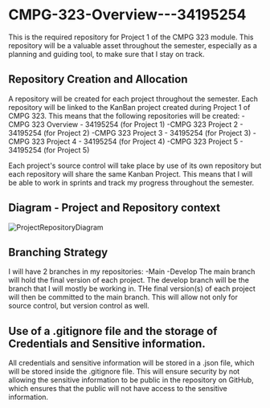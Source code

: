# CMPG-323-Overview---34195254
This is the required repository for Project 1 of the CMPG 323 module. This repository will be a valuable asset throughout the semester, especially as a planning and guiding tool, to make sure that I stay on track.

## Repository Creation and Allocation
A repository will be created for each project throughout the semester. Each repository will be linked to the KanBan project created during Project 1 of CMPG 323. This means that the following repositories will be created:
  -CMPG 323 Overview - 34195254 (for Project 1)
  -CMPG 323 Project 2 - 34195254 (for Project 2)
  -CMPG 323 Project 3 - 34195254 (for Project 3)
  -CMPG 323 Project 4 - 34195254 (for Project 4)
  -CMPG 323 Project 5 - 34195254 (for Project 5)
  
Each project's source control will take place by use of its own repository but each repository will share the same Kanban Project. This means that I will be able to work in sprints and track my progress throughout the semester.
  
## Diagram - Project and Repository context
![ProjectRepositoryDiagram](https://user-images.githubusercontent.com/88706286/185193813-ebef5e87-8d7c-498e-9ecf-af44c6291ef0.jpg)

## Branching Strategy
I will have 2 branches in my repositories:
 -Main
 -Develop
The main branch will hold the final version of each project. The develop branch will be the branch that I will mostly be working in. THe final version(s) of each project will then be committed to the main branch. This will allow not only for source control, but version control as well.
  
## Use of a .gitignore file and the storage of Credentials and Sensitive information.
All credentials and sensitive information will be stored in a .json file, which will be stored inside the .gitignore file. This will ensure security by not allowing the sensitive information to be public in the repository on GitHub, which ensures that the public will not have access to the sensitive information. 
